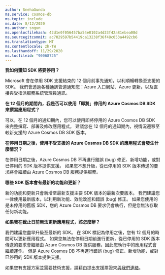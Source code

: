 ```yaml
---
author: SnehaGunda
ms.service: cosmos-db
ms.topic: include
ms.date: 8/12/2020
ms.author: sngun
ms.openlocfilehash: 42d1e0f056457ba54e0102a4d23f42a81ebea08d
ms.sourcegitcommit: ac7029597b54419ca13238f36f48c053a4492cb6
ms.translationtype: MT
ms.contentlocale: zh-TW
ms.lasthandoff: 11/29/2020
ms.locfileid: "90068725"
---
```

**我如何獲知 SDK 將要停用？**

Microsoft 會在停用 SDK 支援結束的 12 個月前事先通知，以利順暢轉換至支援的 SDK。 我們會透過各種通訊管道通知您：Azure 入口網站、Azure 更新，以及直接與受指派服務系統管理員通訊。

**在 12 個月的期間內，我是否可以使用「即將」停用的 Azure Cosmos DB SDK 來撰寫應用程式？** 

可以，在 12 個月的通知期內，您可以使用即將停用的 Azure Cosmos DB SDK 來完整撰寫、部署及修改應用程式。 建議您在 12 個月的通知期內，視情況遷移至較新支援的 Azure Cosmos DB SDK 版本。 

**在停用日期之後，使用不受支援的 Azure Cosmos DB SDK 的應用程式會發生什麼情況？** 

在停用日期之後，Azure Cosmos DB 不再進行錯誤 (bug) 修正、新增功能，或對已停用的 SDK 版本提供支援。 如果您不想升級，從已停用的 SDK 版本傳送的要求將會繼續由 Azure Cosmos DB 服務提供服務。 

**哪些 SDK 版本會有最新的功能和更新？**

新的功能和更新只會新增至最新支援主要 SDK 版本的最新次要版本。 我們建議您一律使用最新版本，以利用新功能、效能改進和錯誤 (bug) 修正。 如果您使用的是未停用的舊版 SDK，您的 Azure Cosmos DB 要求仍會執行，但是您無法存取任何新功能。  

**如果我在截止日前無法更新應用程式，該怎麼辦？**

我們建議您盡早升級至最新的 SDK。 在 SDK 標記為停用之後，您有 12 個月的時間可以更新應用程式。 如果您無法在停用日期前進行更新，從已停用的 SDK 版本傳送的要求會繼續由 Azure Cosmos DB 提供服務，因此您執行中的應用程式會繼續運作。 但是 Azure Cosmos DB 不再進行錯誤 (bug) 修正、新增功能，或對已停用的 SDK 版本提供支援。 

如果您有支援方案並需要技術支援，請藉由提出支援票證來[與我們連絡](https://portal.azure.com/#blade/Microsoft_Azure_Support/HelpAndSupportBlade/overview)。
    


